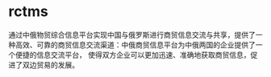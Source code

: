 # rctms
通过中俄物贸综合信息平台实现中国与俄罗斯进行商贸信息交流与共享，提供了一种高效、可靠的商贸信息交流渠道：中俄商贸信息平台为中俄两国的企业提供了一个便捷的信息交流平台，
使得双方企业可以更加迅速、准确地获取商贸信息，促进了双边贸易的发展。

